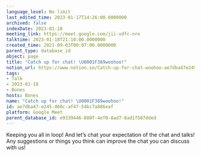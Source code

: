 ```yaml
---
language_level: No limit
last_edited_time: 2023-01-17T14:26:00.0000000
archived: false
indexDate: 2023-01-18
meeting_link: https://meet.google.com/jii-vdfc-nre
talktime: 2023-01-18T21:10:00.0000000
created_time: 2021-09-03T00:07:00.0000000
parent_type: database_id
object: page
title: "Catch up for chat! \U0001F389woohoo!"
notion_url: https://www.notion.so/Catch-up-for-chat-woohoo-ae7dba47e245460caf4754bc7a886eaf
tags:
- Talk
- 2023-01-18
- Bones
hosts: Bones
name: "Catch up for chat! \U0001F389woohoo!"
id: ae7dba47-e245-460c-af47-54bc7a886eaf
platform: Google Meet
parent_database_id: e9339446-880f-4ef0-8ad7-8ad1f507dded
---
```


Keeping you all in loop! And let’s chat your expectation of the chat and talks!
Any suggestions or things you think can improve the chat you can discuss with us!





